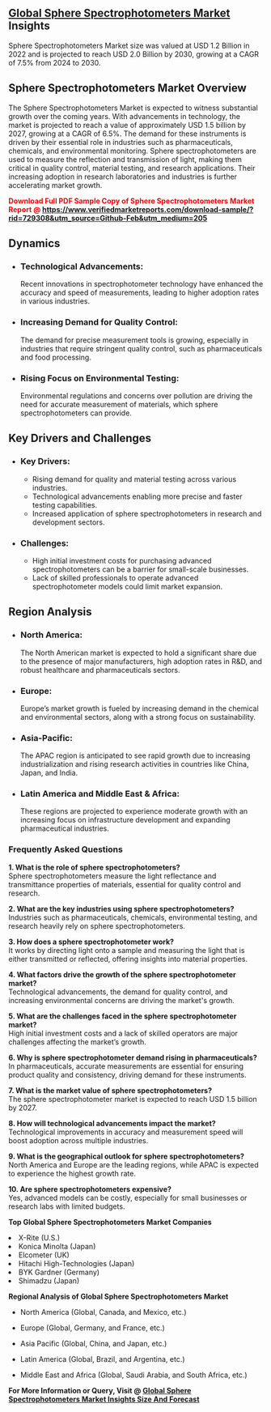 <h2><a href="https://www.verifiedmarketreports.com/download-sample/?rid=729308&amp;utm_source=Github&amp;utm_medium=205" target="_blank">Global Sphere Spectrophotometers Market</a> Insights</h2><p>Sphere Spectrophotometers Market size was valued at USD 1.2 Billion in 2022 and is projected to reach USD 2.0 Billion by 2030, growing at a CAGR of 7.5% from 2024 to 2030.</p><p> <h2>Sphere Spectrophotometers Market Overview</h2> <p>The Sphere Spectrophotometers Market is expected to witness substantial growth over the coming years. With advancements in technology, the market is projected to reach a value of approximately USD 1.5 billion by 2027, growing at a CAGR of 6.5%. The demand for these instruments is driven by their essential role in industries such as pharmaceuticals, chemicals, and environmental monitoring. Sphere spectrophotometers are used to measure the reflection and transmission of light, making them critical in quality control, material testing, and research applications. Their increasing adoption in research laboratories and industries is further accelerating market growth.</p> <p><b><p><span class=""><span style="color: #ff0000;"><strong>Download Full PDF Sample Copy of Sphere Spectrophotometers Market Report</strong> @ </span><a href="https://www.verifiedmarketreports.com/download-sample/?rid=729308&amp;utm_source=Github-Feb&amp;utm_medium=205" target="_blank">https://www.verifiedmarketreports.com/download-sample/?rid=729308&amp;utm_source=Github-Feb&amp;utm_medium=205</a></span></p></b></p> <h2>Dynamics</h2> <ul> <li><h3>Technological Advancements:</h3> Recent innovations in spectrophotometer technology have enhanced the accuracy and speed of measurements, leading to higher adoption rates in various industries.</li> <li><h3>Increasing Demand for Quality Control:</h3> The demand for precise measurement tools is growing, especially in industries that require stringent quality control, such as pharmaceuticals and food processing.</li> <li><h3>Rising Focus on Environmental Testing:</h3> Environmental regulations and concerns over pollution are driving the need for accurate measurement of materials, which sphere spectrophotometers can provide.</li> </ul> <h2>Key Drivers and Challenges</h2> <ul> <li><h3>Key Drivers:</h3> <ul> <li>Rising demand for quality and material testing across various industries.</li> <li>Technological advancements enabling more precise and faster testing capabilities.</li> <li>Increased application of sphere spectrophotometers in research and development sectors.</li> </ul> </li> <li><h3>Challenges:</h3> <ul> <li>High initial investment costs for purchasing advanced spectrophotometers can be a barrier for small-scale businesses.</li> <li>Lack of skilled professionals to operate advanced spectrophotometer models could limit market expansion.</li> </ul> </li> </ul> <h2>Region Analysis</h2> <ul> <li><h3>North America:</h3> The North American market is expected to hold a significant share due to the presence of major manufacturers, high adoption rates in R&D, and robust healthcare and pharmaceuticals sectors.</li> <li><h3>Europe:</h3> Europe’s market growth is fueled by increasing demand in the chemical and environmental sectors, along with a strong focus on sustainability.</li> <li><h3>Asia-Pacific:</h3> The APAC region is anticipated to see rapid growth due to increasing industrialization and rising research activities in countries like China, Japan, and India.</li> <li><h3>Latin America and Middle East & Africa:</h3> These regions are projected to experience moderate growth with an increasing focus on infrastructure development and expanding pharmaceutical industries.</li> </ul> <h3>Frequently Asked Questions</h3> <p><b>1. What is the role of sphere spectrophotometers?</b><br>Sphere spectrophotometers measure the light reflectance and transmittance properties of materials, essential for quality control and research.</p> <p><b>2. What are the key industries using sphere spectrophotometers?</b><br>Industries such as pharmaceuticals, chemicals, environmental testing, and research heavily rely on sphere spectrophotometers.</p> <p><b>3. How does a sphere spectrophotometer work?</b><br>It works by directing light onto a sample and measuring the light that is either transmitted or reflected, offering insights into material properties.</p> <p><b>4. What factors drive the growth of the sphere spectrophotometer market?</b><br>Technological advancements, the demand for quality control, and increasing environmental concerns are driving the market's growth.</p> <p><b>5. What are the challenges faced in the sphere spectrophotometer market?</b><br>High initial investment costs and a lack of skilled operators are major challenges affecting the market’s growth.</p> <p><b>6. Why is sphere spectrophotometer demand rising in pharmaceuticals?</b><br>In pharmaceuticals, accurate measurements are essential for ensuring product quality and consistency, driving demand for these instruments.</p> <p><b>7. What is the market value of sphere spectrophotometers?</b><br>The sphere spectrophotometer market is expected to reach USD 1.5 billion by 2027.</p> <p><b>8. How will technological advancements impact the market?</b><br>Technological improvements in accuracy and measurement speed will boost adoption across multiple industries.</p> <p><b>9. What is the geographical outlook for sphere spectrophotometers?</b><br>North America and Europe are the leading regions, while APAC is expected to experience the highest growth rate.</p> <p><b>10. Are sphere spectrophotometers expensive?</b><br>Yes, advanced models can be costly, especially for small businesses or research labs with limited budgets.</p> </p><p><strong>Top Global Sphere Spectrophotometers Market Companies</strong></p><div data-test-id=""><p><li>X-Rite (U.S.)</li><li> Konica Minolta (Japan)</li><li> Elcometer (UK)</li><li> Hitachi High-Technologies (Japan)</li><li> BYK Gardner (Germany)</li><li> Shimadzu (Japan)</li></p><div><strong>Regional Analysis of&nbsp;Global Sphere Spectrophotometers Market</strong></div><ul><li dir="ltr"><p dir="ltr">North America&nbsp;(Global, Canada, and Mexico, etc.)</p></li><li dir="ltr"><p dir="ltr">Europe (Global, Germany, and France, etc.)</p></li><li dir="ltr"><p dir="ltr">Asia Pacific&nbsp;(Global, China, and Japan, etc.)</p></li><li dir="ltr"><p dir="ltr">Latin America&nbsp;(Global, Brazil, and Argentina, etc.)</p></li><li dir="ltr">Middle East and Africa&nbsp;(Global, Saudi Arabia, and South Africa, etc.)</li></ul><p><strong>For More Information or Query, Visit @&nbsp;</strong><strong><a href="https://www.verifiedmarketreports.com/product/sphere-spectrophotometers-market/?utm_source=Github&amp;utm_medium=205" target="_blank">Global Sphere Spectrophotometers Market Insights Size And Forecast</a></strong></p></div>

